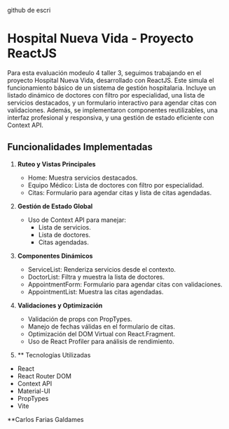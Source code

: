 github de escri

# Hospital Nueva Vida - Proyecto ReactJS

Para esta evaluación modeulo 4 taller 3, seguimos trabajando en el proyecto Hospital Nueva Vida, desarrollado con ReactJS. Este simula el funcionamiento básico de un sistema de gestión hospitalaria. Incluye un listado dinámico de doctores con filtro por especialidad, una lista de servicios destacados, y un formulario interactivo para agendar citas con validaciones. Además, se implementaron componentes reutilizables, una interfaz profesional y responsiva, y una gestión de estado eficiente con Context API.

## Funcionalidades Implementadas

1. **Ruteo y Vistas Principales**

   - Home: Muestra servicios destacados.
   - Equipo Médico: Lista de doctores con filtro por especialidad.
   - Citas: Formulario para agendar citas y lista de citas agendadas.

2. **Gestión de Estado Global**

   - Uso de Context API para manejar:
     - Lista de servicios.
     - Lista de doctores.
     - Citas agendadas.

3. **Componentes Dinámicos**

   - ServiceList: Renderiza servicios desde el contexto.
   - DoctorList: Filtra y muestra la lista de doctores.
   - AppointmentForm: Formulario para agendar citas con validaciones.
   - AppointmentList: Muestra las citas agendadas.

4. **Validaciones y Optimización**

   - Validación de props con PropTypes.
   - Manejo de fechas válidas en el formulario de citas.
   - Optimización del DOM Virtual con React.Fragment.
   - Uso de React Profiler para análisis de rendimiento.

5. \*\* Tecnologías Utilizadas

- React
- React Router DOM
- Context API
- Material-UI
- PropTypes
- Vite

\*\*Carlos Farias Galdames
